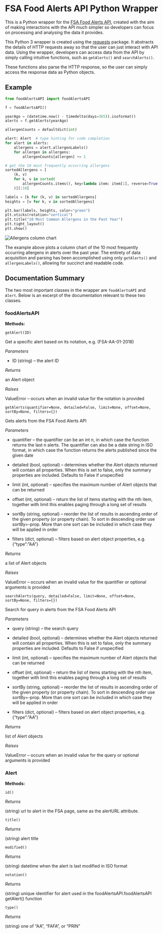 # FSA Food Alerts API Python Wrapper

This is a Python wrapper for the [FSA Food Alerts API](https://data.food.gov.uk/food-alerts/ui/reference), created with the aim of making interactions with the API much simpler so developers can focus on processing and analysing the data it provides.

This Python 3 wrapper is created using the [requests](https://requests.readthedocs.io/en/master/) package. It abstracts the details of HTTP requests away so that the user can just interact with API data. Using the wrapper, developers can access data from the API by simply calling intuitive functions, such as `getAlerts()` and `searchAlerts()`.

These functions also parse the HTTP response, so the user can simply access the response data as Python objects. 

## Example

```python
from foodAlertsAPI import foodAlertsAPI

f = foodAlertsAPI()

yearAgo = (datetime.now() - timedelta(days=365)).isoformat()
alerts = f.getAlerts(yearAgo)

allergenCounts = defaultdict(int)

alert: Alert  # type hinting for code completion
for alert in alerts:
    allergens = alert.allergenLabels()
    for allergen in allergens:
        allergenCounts[allergen] += 1

# get the 10 most frequently occurring allergens
sortedAllergens = [
    (k, v)
    for k, v in sorted(
        allergenCounts.items(), key=lambda item: item[1], reverse=True
    )][:10]

labels = [k for (k, v) in sortedAllergens]
heights = [v for k, v in sortedAllergens]

plt.bar(labels, heights, color="green")
plt.xticks(rotation="vertical")
plt.title("10 Most Common Allergens in the Past Year")
plt.tight_layout()
plt.show()
```

![Allergens column chart](top_allergens.png)

The example above plots a column chart of the 10 most frequently occurring allergens in alerts over the past year. The entirety of data acquisition and parsing has been accomplished using only `getAlerts()` and `allergenLabels()`, allowing for succinct and readable code. 

## Documentation Summary


The two most important classes in the wrapper are `foodAlertsAPI` and `Alert`. Below is an excerpt of the documentation relevant to these two classes.

### foodAlertsAPI

**Methods:**

`getAlert(ID)`

Get a specific alert based on its notation, e.g. (FSA-AA-01-2018)

_Parameters_

- ID (string) – the alert ID

_Returns_

an Alert object

_Raises_

ValueError – occurs when an invalid value for the notation is provided

`getAlerts(quantifier=None, detailed=False, limit=None, offset=None, sortBy=None, filters={})`

Gets alerts from the FSA Food Alerts API

_Parameters_


- quantifier – the quantifier can be an int n, in which case the function returns the last n alerts. The quantifier can also be a date string in ISO format, in which case the function returns the alerts published since the given date

- detailed (bool, optional) – determines whether the Alert objects returned will contain all properties. When this is set to false, only the summary properties are included. Defaults to False if unspecified

- limit (int, optional) – specifies the maximum number of Alert objects that can be returned

- offset (int, optional) – return the list of items starting with the nth item, together with limit this enables paging through a long set of results

- sortBy (string, optional) – reorder the list of results in ascending order of the given property (or property chain). To sort in descending order use sortBy=-prop. More than one sort can be included in which case they will be applied in order

- filters (dict, optional) – filters based on alert object properties, e.g. {“type”:”AA”}

_Returns_

a list of Alert objects

_Raises_

ValueError – occurs when an invalid value for the quantifier or optional arguments is provided

`searchAlerts(query, detailed=False, limit=None, offset=None, sortBy=None, filters={})`

Search for query in alerts from the FSA Food Alerts API

_Parameters_

- query (string) – the search query

- detailed (bool, optional) – determines whether the Alert objects returned will contain all properties. When this is set to false, only the summary properties are included. Defaults to False if unspecified

- limit (int, optional) – specifies the maximum number of Alert objects that can be returned

- offset (int, optional) – return the list of items starting with the nth item, together with limit this enables paging through a long set of results

- sortBy (string, optional) – reorder the list of results in ascending order of the given property (or property chain). To sort in descending order use sortBy=-prop. More than one sort can be included in which case they will be applied in order

- filters (dict, optional) – filters based on alert object properties, e.g. {“type”:”AA”}

_Returns_

list of Alert objects

_Raises_

ValueError – occurs when an invalid value for the query or optional arguments is provided

### Alert

**Methods:**

`id()`

_Returns_

(string) url to alert in the FSA page, same as the alertURL attribute.

`title()`

_Returns_

(string) alert title

`modified()`

_Returns_

(string) datetime when the alert is last modified in ISO format

`notation()`

_Returns_

(string) unique identifier for alert used in the foodAlertsAPI.foodAlertsAPI getAlert() function

`type()`

_Returns_

(string) one of “AA”, “FAFA”, or “PRIN”

